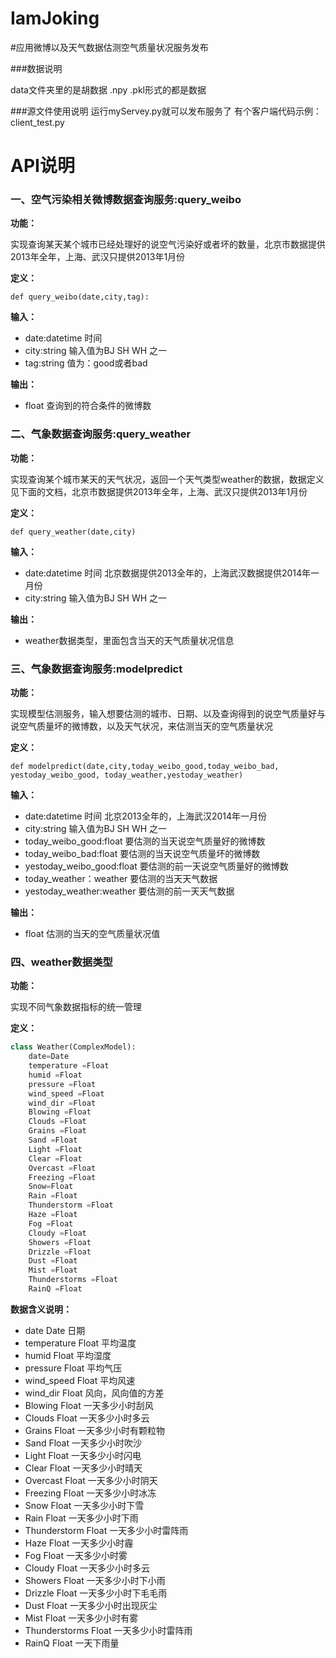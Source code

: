 IamJoking
=========

#应用微博以及天气数据估测空气质量状况服务发布

###数据说明

data文件夹里的是胡数据
.npy .pkl形式的都是数据

###源文件使用说明
运行myServey.py就可以发布服务了
有个客户端代码示例：client_test.py

API说明
========

### 一、空气污染相关微博数据查询服务:query_weibo

**功能：**

实现查询某天某个城市已经处理好的说空气污染好或者坏的数量，北京市数据提供2013年全年，上海、武汉只提供2013年1月份

**定义：** 

`def query_weibo(date,city,tag):`

**输入：** 
- date:datetime 时间
- city:string  输入值为BJ SH WH 之一
- tag:string 值为：good或者bad

**输出：** 
- float 查询到的符合条件的微博数


### 二、气象数据查询服务:query_weather

**功能：** 

实现查询某个城市某天的天气状况，返回一个天气类型weather的数据，数据定义见下面的文档，北京市数据提供2013年全年，上海、武汉只提供2013年1月份

**定义：** 

`def query_weather(date,city)`

**输入：** 
- date:datetime 时间 北京数据提供2013全年的，上海武汉数据提供2014年一月份
- city:string  输入值为BJ SH WH 之一

**输出：** 
- weather数据类型，里面包含当天的天气质量状况信息


### 三、气象数据查询服务:modelpredict

**功能：** 

实现模型估测服务，输入想要估测的城市、日期、以及查询得到的说空气质量好与说空气质量坏的微博数，以及天气状况，来估测当天的空气质量状况

**定义：** 

`def modelpredict(date,city,today_weibo_good,today_weibo_bad,
                     yestoday_weibo_good,
                     today_weather,yestoday_weather)`

**输入：** 
- date:datetime 时间 北京2013全年的，上海武汉2014年一月份
- city:string  输入值为BJ SH WH 之一
- today_weibo_good:float 要估测的当天说空气质量好的微博数
- today_weibo_bad:float 要估测的当天说空气质量坏的微博数
- yestoday_weibo_good:float 要估测的前一天说空气质量好的微博数
- today_weather：weather 要估测的当天天气数据
- yestoday_weather:weather 要估测的前一天天气数据

**输出：** 
- float 估测的当天的空气质量状况值

### 四、weather数据类型

**功能：** 

实现不同气象数据指标的统一管理

**定义：** 
```python
class Weather(ComplexModel):  
    date=Date
    temperature =Float
    humid =Float
    pressure =Float
    wind_speed =Float
    wind_dir =Float
    Blowing =Float
    Clouds =Float
    Grains =Float
    Sand =Float
    Light =Float
    Clear =Float
    Overcast =Float
    Freezing =Float
    Snow=Float 
    Rain =Float
    Thunderstorm =Float
    Haze =Float
    Fog =Float
    Cloudy =Float
    Showers =Float
    Drizzle =Float
    Dust =Float
    Mist =Float
    Thunderstorms =Float
    RainQ =Float
```
**数据含义说明：** 
- date Date 日期
- temperature  Float 平均温度
- humid  Float 平均湿度
- pressure  Float 平均气压
- wind_speed  Float 平均风速
- wind_dir  Float 风向，风向值的方差
- Blowing  Float 一天多少小时刮风
- Clouds  Float 一天多少小时多云
- Grains  Float 一天多少小时有颗粒物
- Sand  Float 一天多少小时吹沙
- Light  Float 一天多少小时闪电
- Clear  Float 一天多少小时晴天
- Overcast  Float 一天多少小时阴天
- Freezing  Float 一天多少小时冰冻
- Snow Float 一天多少小时下雪
- Rain  Float 一天多少小时下雨
- Thunderstorm  Float 一天多少小时雷阵雨
- Haze  Float 一天多少小时霾
- Fog  Float 一天多少小时雾
- Cloudy  Float 一天多少小时多云
- Showers  Float 一天多少小时下小雨
- Drizzle  Float 一天多少小时下毛毛雨
- Dust  Float 一天多少小时出现灰尘
- Mist  Float 一天多少小时有雾
- Thunderstorms  Float 一天多少小时雷阵雨
- RainQ  Float 一天下雨量
